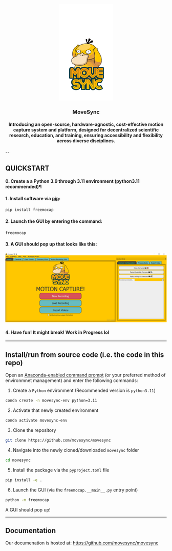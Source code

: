 <p align="center">
    <img src="freemocap/assets/pics/1711338866664.png" height="300" alt="Project Logo">
</p> 


<h3 align="center">MoveSync</h3>
<h4 align="center"> Introducing an open-source, hardware-agnostic, cost-effective motion capture system and platform, designed for decentralized scientific research, education, and training, ensuring accessibility and flexibility across diverse disciplines.</h2>


<p align="center">


  </a>


</p>





--
## QUICKSTART

#### 0. Create a a Python 3.9 through 3.11 environment (python3.11 recommended)¶
#### 1. Install software via [pip](https://pypi.org/project/freemocap/#description):

```
pip install freemocap
```

#### 2. Launch the GUI by entering the command:

```
freemocap
``` 

####  3. A GUI should pop up that looks like this: 

   <img width="1457" alt="image" src="freemocap/assets/pics/main window.PNG">

#### 4. Have fun! It might break!  Work in Progress lol





___
## Install/run from source code (i.e. the code in this repo)

Open an [Anaconda-enabled command prompt](https://www.anaconda.org) (or your preferred method of environmnet management) and enter the following commands:

1) Create a `Python` environment (Recommended version  is `python3.11`)

```bash
conda create -n movesync-env python=3.11
```

2) Activate that newly created environment

```bash
conda activate movesync-env
```

3) Clone the repository

```bash
git clone https://github.com/movesync/movesync
```

4) Navigate into the newly cloned/downloaded `movesync` folder

```bash
cd movesync
```

5) Install the package via the `pyproject.toml` file

```bash
pip install -e .
```

6) Launch the GUI (via the `freemocap.__main__.py` entry point)

```bash
python -m freemocap
```

A GUI should pop up!

___

## Documentation 

Our documenation is hosted at: https://github.com/movesync/movesync



